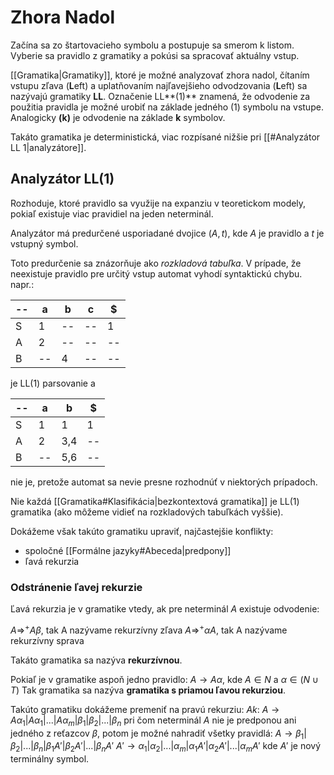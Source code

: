 # Zhora Nadol

Začína sa zo štartovacieho symbolu a postupuje sa smerom k listom.
Vyberie sa pravidlo z gramatiky a pokúsi sa spracovať aktuálny vstup.

[[Gramatika|Gramatiky]], ktoré je možné analyzovať zhora nadol, čítaním vstupu zľava (**L**eft) a uplatňovaním najľavejšieho odvodzovania (**L**eft) sa nazývajú gramatiky **LL**.
Označenie LL**(1)** znamená, že odvodenie za použitia pravidla je možné urobiť na základe jedného (1) symbolu na vstupe. Analogicky **(k)** je odvodenie na základe **k** symbolov.

Takáto gramatika je deterministická, viac rozpísané nižšie pri [[#Analyzátor LL 1|analyzátore]].

## Analyzátor LL(1)
Rozhoduje, ktoré pravidlo sa využije na expanziu v teoretickom modely, pokiaľ existuje viac pravidiel na jeden neterminál.

Analyzátor má predurčené usporiadané dvojice $(A,t)$, kde $A$ je pravidlo a $t$ je vstupný symbol.

Toto predurčenie sa znázorňuje ako *rozkladová tabuľka*.
V prípade, že neexistuje pravidlo pre určitý vstup automat vyhodí syntaktickú chybu.
napr.:

--|a|b|c|\$
--|--|--|--|--
S|1|--|--|1
A|2|--|--|--
B|--|4|--|--

je LL(1) parsovanie a

--|a|b|\$
--|--|--|--
S|1|1|1
A|2|3,4|--
B|--|5,6|--

nie je, pretože automat sa nevie presne rozhodnúť v niektorých prípadoch.

Nie každá [[Gramatika#Klasifikácia|bezkontextová gramatika]] je LL(1) gramatika (ako môžeme vidieť na rozkladových tabuľkách vyššie).

Dokážeme však takúto gramatiku upraviť, najčastejšie konflikty:
- spoločné [[Formálne jazyky#Abeceda|predpony]]
- ľavá rekurzia

### Odstránenie ľavej rekurzie
Ľavá rekurzia je v gramatike vtedy, ak pre neterminál $A$ existuje odvodenie:

$A \Rightarrow ^+ A\beta$, tak A nazývame rekurzívny zľava
$A \Rightarrow ^+ \alpha A$, tak A nazývame rekurzívny sprava

Takáto gramatika sa nazýva **rekurzívnou**.

Pokiaľ je v gramatike aspoň jedno pravidlo:
$A \rightarrow A\alpha$, kde $A\in N$ a $\alpha \in (N\cup T)$
Tak gramatika sa nazýva **gramatika s priamou ľavou rekurziou**.

Takúto gramatiku dokážeme premeniť na pravú rekurziu:
*Ak*:
$A \rightarrow A\alpha _1 | A\alpha _1 | ... | A\alpha _m | \beta _1 | \beta _2 | ... |\beta _n$
pri čom neterminál $A$ nie je predponou ani jedného z reťazcov $\beta$, potom je možné nahradiť všetky pravidlá:
$A \rightarrow \beta _1 | \beta _2 | ... |\beta _n | \beta _1 A'| \beta _2 A'| ... |\beta _n A'$
$A' \rightarrow \alpha _1 | \alpha _2|...|\alpha _m| \alpha _1 A' |\alpha _2 A' |...|\alpha _m A'$
kde $A'$ je nový terminálny symbol.
